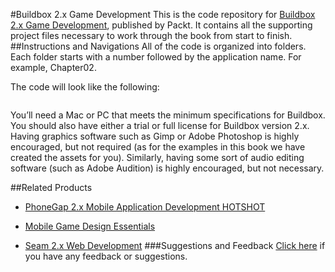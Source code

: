 #Buildbox 2.x Game Development
This is the code repository for [Buildbox 2.x Game Development](https://www.packtpub.com/game-development/buildbox-2x-game-development?utm_source=github&utm_medium=repository&utm_campaign=9781786460301), published by Packt. It contains all the supporting project files necessary to work through the book from start to finish.
##Instructions and Navigations
All of the code is organized into folders. Each folder starts with a number followed by the application name. For example, Chapter02.



The code will look like the following:
```

```

You’ll need a Mac or PC that meets the minimum specifications for Buildbox. You should
also have either a trial or full license for Buildbox version 2.x. Having graphics software
such as Gimp or Adobe Photoshop is highly encouraged, but not required (as for the
examples in this book we have created the assets for you). Similarly, having some sort of
audio editing software (such as Adobe Audition) is highly encouraged, but not necessary.

##Related Products
* [PhoneGap 2.x Mobile Application Development HOTSHOT](https://www.packtpub.com/application-development/phonegap-2x-mobile-application-development-hotshot?utm_source=github&utm_medium=repository&utm_campaign=9781849519403)

* [Mobile Game Design Essentials](https://www.packtpub.com/game-development/mobile-game-design-essentials?utm_source=github&utm_medium=repository&utm_campaign=9781849692984)

* [Seam 2.x Web Development](https://www.packtpub.com/web-development/seam-2x-web-development?utm_source=github&utm_medium=repository&utm_campaign=9781847195920)
###Suggestions and Feedback
[Click here](https://docs.google.com/forms/d/e/1FAIpQLSe5qwunkGf6PUvzPirPDtuy1Du5Rlzew23UBp2S-P3wB-GcwQ/viewform) if you have any feedback or suggestions.
